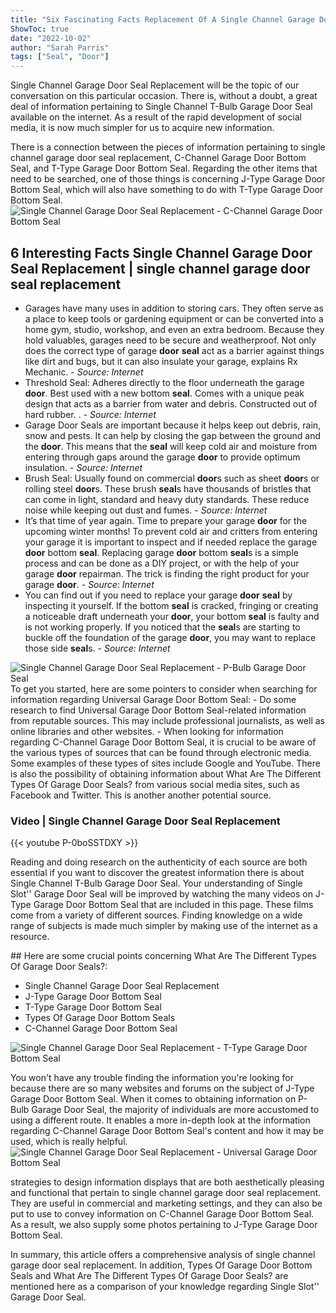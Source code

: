 ```yaml
---
title: "Six Fascinating Facts Replacement Of A Single Channel Garage Door Seal"
ShowToc: true 
date: "2022-10-02"
author: "Sarah Parris" 
tags: ["Seal", "Door"]
---
```


Single Channel Garage Door Seal Replacement will be the topic of our conversation on this particular occasion. There is, without a doubt, a great deal of information pertaining to Single Channel T-Bulb Garage Door Seal available on the internet. As a result of the rapid development of social media, it is now much simpler for us to acquire new information.

There is a connection between the pieces of information pertaining to single channel garage door seal replacement, C-Channel Garage Door Bottom Seal, and T-Type Garage Door Bottom Seal. Regarding the other items that need to be searched, one of those things is concerning J-Type Garage Door Bottom Seal, which will also have something to do with T-Type Garage Door Bottom Seal.
<img loading="lazy" src="http://precisiondoor.net/uploads/content/p-bulb-seal.png" onerror="this.onerror=null;this.src='https://blogger.googleusercontent.com/img/a/AVvXsEhe7F7TRXHtjiKvHb5vS7DmnxvpHiDyoYyYvm1nHB3Qp2_w3BnM6A2eq4v7FYxCC9bfZt3a9vIMtAYEKUiaDQbHMg-ViyGmRIj39MLp0bGFfgfYw1Dc9q_H-T0wiTm3l0Uq42dETrN9eC8aGJ9_IORZsxST1AcLR7np1koOfcc7tnHa4S8Mwz_xD9d0=s16000';" alt="Single Channel Garage Door Seal Replacement - C-Channel Garage Door Bottom Seal" >

## 6 Interesting Facts Single Channel Garage Door Seal Replacement | single channel garage door seal replacement
-   Garages have many uses in addition to storing cars. They often serve as a place to keep tools or gardening equipment or can be converted into a home gym, studio, workshop, and even an extra bedroom. Because they hold valuables, garages need to be secure and weatherproof. Not only does the correct type of garage **door** **seal** act as a barrier against things like dirt and bugs, but it can also insulate your garage, explains Rx Mechanic. - <cite>Source: Internet</cite>
-   Threshold Seal: Adheres directly to the floor underneath the garage **door**. Best used with a new bottom **seal**. Comes with a unique peak design that acts as a barrier from water and debris. Constructed out of hard rubber. . - <cite>Source: Internet</cite>
-   Garage Door Seals are important because it helps keep out debris, rain, snow and pests. It can help by closing the gap between the ground and the **door**. This means that the **seal** will keep cold air and moisture from entering through gaps around the garage **door** to provide optimum insulation. - <cite>Source: Internet</cite>
-   Brush Seal: Usually found on commercial **door**s such as sheet **door**s or rolling steel **door**s. These brush **seal**s have thousands of bristles that can come in light, standard and heavy duty standards. These reduce noise while keeping out dust and fumes. - <cite>Source: Internet</cite>
-   It’s that time of year again. Time to prepare your garage **door** for the upcoming winter months! To prevent cold air and critters from entering your garage it is important to inspect and if needed replace the garage **door** bottom **seal**. Replacing garage **door** bottom **seal**s is a simple process and can be done as a DIY project, or with the help of your garage **door** repairman. The trick is finding the right product for your garage **door**. - <cite>Source: Internet</cite>
-   You can find out if you need to replace your garage **door** **seal** by inspecting it yourself. If the bottom **seal** is cracked, fringing or creating a noticeable draft underneath your **door**, your bottom **seal** is faulty and is not working properly. If you noticed that the **seal**s are starting to buckle off the foundation of the garage **door**, you may want to replace those side **seal**s. - <cite>Source: Internet</cite>


<img loading="lazy" src="http://www.garagedoorstuff.com/wp-content/uploads/2013/09/WINDSOR-GARGE-DOOR.jpg" onerror="this.onerror=null;this.src='https://blogger.googleusercontent.com/img/a/AVvXsEhe7F7TRXHtjiKvHb5vS7DmnxvpHiDyoYyYvm1nHB3Qp2_w3BnM6A2eq4v7FYxCC9bfZt3a9vIMtAYEKUiaDQbHMg-ViyGmRIj39MLp0bGFfgfYw1Dc9q_H-T0wiTm3l0Uq42dETrN9eC8aGJ9_IORZsxST1AcLR7np1koOfcc7tnHa4S8Mwz_xD9d0=s16000';" alt="Single Channel Garage Door Seal Replacement - P-Bulb Garage Door Seal" >
To get you started, here are some pointers to consider when searching for information regarding Universal Garage Door Bottom Seal:
- Do some research to find Universal Garage Door Bottom Seal-related information from reputable sources. This may include professional journalists, as well as online libraries and other websites.
- When looking for information regarding C-Channel Garage Door Bottom Seal, it is crucial to be aware of the various types of sources that can be found through electronic media. Some examples of these types of sites include Google and YouTube. There is also the possibility of obtaining information about What Are The Different Types Of Garage Door Seals? from various social media sites, such as Facebook and Twitter. This is another another potential source.

### Video | Single Channel Garage Door Seal Replacement
{{< youtube P-0boSSTDXY >}} 


Reading and doing research on the authenticity of each source are both essential if you want to discover the greatest information there is about Single Channel T-Bulb Garage Door Seal.
Your understanding of Single Slot'' Garage Door Seal will be improved by watching the many videos on J-Type Garage Door Bottom Seal that are included in this page. These films come from a variety of different sources. Finding knowledge on a wide range of subjects is made much simpler by making use of the internet as a resource.
<script async="async" data-cfasync="false" src="//normallydemandedalter.com/fe63df3c5408708b15d8dc3d9b206b31/invoke.js"></script>
<div id="container-fe63df3c5408708b15d8dc3d9b206b31"></div>
## Here are some crucial points concerning What Are The Different Types Of Garage Door Seals?:

- Single Channel Garage Door Seal Replacement
- J-Type Garage Door Bottom Seal
- T-Type Garage Door Bottom Seal
- Types Of Garage Door Bottom Seals
- C-Channel Garage Door Bottom Seal

 <img loading="lazy" src="https://www.stormguard.co.uk/media/product/04CP382_3D-1200x795.jpg" onerror="this.onerror=null;this.src='https://blogger.googleusercontent.com/img/a/AVvXsEhe7F7TRXHtjiKvHb5vS7DmnxvpHiDyoYyYvm1nHB3Qp2_w3BnM6A2eq4v7FYxCC9bfZt3a9vIMtAYEKUiaDQbHMg-ViyGmRIj39MLp0bGFfgfYw1Dc9q_H-T0wiTm3l0Uq42dETrN9eC8aGJ9_IORZsxST1AcLR7np1koOfcc7tnHa4S8Mwz_xD9d0=s16000';" alt="Single Channel Garage Door Seal Replacement - T-Type Garage Door Bottom Seal" >

You won't have any trouble finding the information you're looking for because there are so many websites and forums on the subject of J-Type Garage Door Bottom Seal.
When it comes to obtaining information on P-Bulb Garage Door Seal, the majority of individuals are more accustomed to using a different route. It enables a more in-depth look at the information regarding C-Channel Garage Door Bottom Seal's content and how it may be used, which is really helpful.
<img loading="lazy" src="https://www.garagedoorstuff.com/wp-content/uploads/2012/11/ACT2.jpg" onerror="this.onerror=null;this.src='https://blogger.googleusercontent.com/img/a/AVvXsEhe7F7TRXHtjiKvHb5vS7DmnxvpHiDyoYyYvm1nHB3Qp2_w3BnM6A2eq4v7FYxCC9bfZt3a9vIMtAYEKUiaDQbHMg-ViyGmRIj39MLp0bGFfgfYw1Dc9q_H-T0wiTm3l0Uq42dETrN9eC8aGJ9_IORZsxST1AcLR7np1koOfcc7tnHa4S8Mwz_xD9d0=s16000';" alt="Single Channel Garage Door Seal Replacement - Universal Garage Door Bottom Seal" >

strategies to design information displays that are both aesthetically pleasing and functional that pertain to single channel garage door seal replacement. They are useful in commercial and marketing settings, and they can also be put to use to convey information on C-Channel Garage Door Bottom Seal. As a result, we also supply some photos pertaining to J-Type Garage Door Bottom Seal.

In summary, this article offers a comprehensive analysis of single channel garage door seal replacement. In addition, Types Of Garage Door Bottom Seals and What Are The Different Types Of Garage Door Seals? are mentioned here as a comparison of your knowledge regarding Single Slot'' Garage Door Seal.

	

